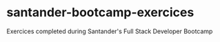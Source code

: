 # santander-bootcamp-exercices
Exercices completed during Santander's Full Stack Developer Bootcamp
